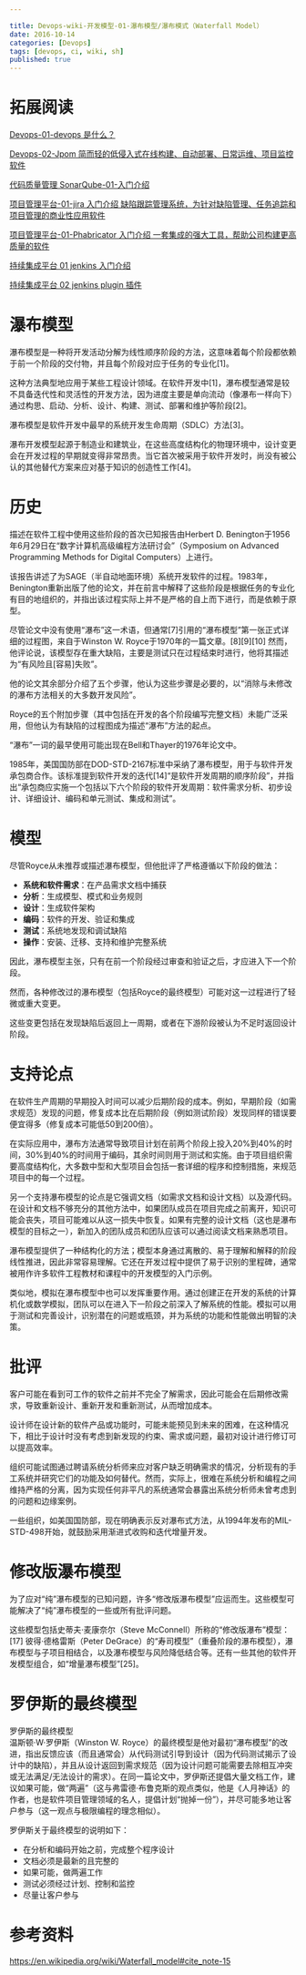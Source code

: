 ```yaml
---

title: Devops-wiki-开发模型-01-瀑布模型/瀑布模式（Waterfall Model）
date: 2016-10-14
categories: [Devops]
tags: [devops, ci, wiki, sh]
published: true
---
```


# 拓展阅读

[Devops-01-devops 是什么？](https://houbb.github.io/2016/10/14/devops-01-overview)

[Devops-02-Jpom 简而轻的低侵入式在线构建、自动部署、日常运维、项目监控软件](https://houbb.github.io/2016/10/14/devops-02-jpom)

[代码质量管理 SonarQube-01-入门介绍](https://houbb.github.io/2016/10/14/devops-sonarqube-01-intro)

[项目管理平台-01-jira 入门介绍 缺陷跟踪管理系统，为针对缺陷管理、任务追踪和项目管理的商业性应用软件](https://houbb.github.io/2016/10/14/project-manage-jira-01-intro)

[项目管理平台-01-Phabricator 入门介绍 一套集成的强大工具，帮助公司构建更高质量的软件](https://houbb.github.io/2016/10/14/project-manage-phabricator-01-overview)

[持续集成平台 01 jenkins 入门介绍](https://houbb.github.io/2016/10/14/devops-jenkins-01-intro)

[持续集成平台 02 jenkins plugin 插件](https://houbb.github.io/2016/10/14/devops-jenkins-02-plugin)

# 瀑布模型

瀑布模型是一种将开发活动分解为线性顺序阶段的方法，这意味着每个阶段都依赖于前一个阶段的交付物，并且每个阶段对应于任务的专业化[1]。

这种方法典型地应用于某些工程设计领域。在软件开发中[1]，瀑布模型通常是较不具备迭代性和灵活性的开发方法，因为进度主要是单向流动（像瀑布一样向下）通过构思、启动、分析、设计、构建、测试、部署和维护等阶段[2]。

瀑布模型是软件开发中最早的系统开发生命周期（SDLC）方法[3]。

瀑布开发模型起源于制造业和建筑业，在这些高度结构化的物理环境中，设计变更会在开发过程的早期就变得非常昂贵。当它首次被采用于软件开发时，尚没有被公认的其他替代方案来应对基于知识的创造性工作[4]。

# 历史

描述在软件工程中使用这些阶段的首次已知报告由Herbert D. Benington于1956年6月29日在“数字计算机高级编程方法研讨会”（Symposium on Advanced Programming Methods for Digital Computers）上进行。

该报告讲述了为SAGE（半自动地面环境）系统开发软件的过程。1983年，Benington重新出版了他的论文，并在前言中解释了这些阶段是根据任务的专业化有目的地组织的，并指出该过程实际上并不是严格的自上而下进行，而是依赖于原型。

尽管论文中没有使用“瀑布”这一术语，但通常[7]引用的“瀑布模型”第一张正式详细的过程图，来自于Winston W. Royce于1970年的一篇文章。[8][9][10] 然而，他评论说，该模型存在重大缺陷，主要是测试只在过程结束时进行，他将其描述为“有风险且[容易]失败”。 

他的论文其余部分介绍了五个步骤，他认为这些步骤是必要的，以“消除与未修改的瀑布方法相关的大多数开发风险”。

Royce的五个附加步骤（其中包括在开发的各个阶段编写完整文档）未能广泛采用，但他认为有缺陷的过程图成为描述“瀑布”方法的起点。

“瀑布”一词的最早使用可能出现在Bell和Thayer的1976年论文中。

1985年，美国国防部在DOD-STD-2167标准中采纳了瀑布模型，用于与软件开发承包商合作。该标准提到软件开发的迭代[14]“是软件开发周期的顺序阶段”，并指出“承包商应实施一个包括以下六个阶段的软件开发周期：软件需求分析、初步设计、详细设计、编码和单元测试、集成和测试”。


# 模型  

尽管Royce从未推荐或描述瀑布模型，但他批评了严格遵循以下阶段的做法：

- **系统和软件需求**：在产品需求文档中捕获
- **分析**：生成模型、模式和业务规则
- **设计**：生成软件架构
- **编码**：软件的开发、验证和集成
- **测试**：系统地发现和调试缺陷
- **操作**：安装、迁移、支持和维护完整系统

因此，瀑布模型主张，只有在前一个阶段经过审查和验证之后，才应进入下一个阶段。

然而，各种修改过的瀑布模型（包括Royce的最终模型）可能对这一过程进行了轻微或重大变更。

这些变更包括在发现缺陷后返回上一周期，或者在下游阶段被认为不足时返回设计阶段。

# 支持论点  

在软件生产周期的早期投入时间可以减少后期阶段的成本。例如，早期阶段（如需求规范）发现的问题，修复成本比在后期阶段（例如测试阶段）发现同样的错误要便宜得多（修复成本可能低50到200倍）。

在实际应用中，瀑布方法通常导致项目计划在前两个阶段上投入20%到40%的时间，30%到40%的时间用于编码，其余时间则用于测试和实施。由于项目组织需要高度结构化，大多数中型和大型项目会包括一套详细的程序和控制措施，来规范项目中的每一个过程。

另一个支持瀑布模型的论点是它强调文档（如需求文档和设计文档）以及源代码。在设计和文档不够充分的其他方法中，如果团队成员在项目完成之前离开，知识可能会丧失，项目可能难以从这一损失中恢复。如果有完整的设计文档（这也是瀑布模型的目标之一），新加入的团队成员和团队应该可以通过阅读文档来熟悉项目。

瀑布模型提供了一种结构化的方法；模型本身通过离散的、易于理解和解释的阶段线性推进，因此非常容易理解。它还在开发过程中提供了易于识别的里程碑，通常被用作许多软件工程教材和课程中的开发模型的入门示例。

类似地，模拟在瀑布模型中也可以发挥重要作用。通过创建正在开发的系统的计算机化或数学模拟，团队可以在进入下一阶段之前深入了解系统的性能。模拟可以用于测试和完善设计，识别潜在的问题或瓶颈，并为系统的功能和性能做出明智的决策。

# 批评  

客户可能在看到可工作的软件之前并不完全了解需求，因此可能会在后期修改需求，导致重新设计、重新开发和重新测试，从而增加成本。

设计师在设计新的软件产品或功能时，可能未能预见到未来的困难，在这种情况下，相比于设计时没有考虑到新发现的约束、需求或问题，最初对设计进行修订可以提高效率。

组织可能试图通过聘请系统分析师来应对客户缺乏明确需求的情况，分析现有的手工系统并研究它们的功能及如何替代。然而，实际上，很难在系统分析和编程之间维持严格的分离，因为实现任何非平凡的系统通常会暴露出系统分析师未曾考虑到的问题和边缘案例。

一些组织，如美国国防部，现在明确表示反对瀑布式方法，从1994年发布的MIL-STD-498开始，就鼓励采用渐进式收购和迭代增量开发。

# 修改版瀑布模型

为了应对“纯”瀑布模型的已知问题，许多“修改版瀑布模型”应运而生。这些模型可能解决了“纯”瀑布模型的一些或所有批评问题。

这些模型包括史蒂夫·麦康奈尔（Steve McConnell）所称的“修改版瀑布”模型：[17] 彼得·德格雷斯（Peter DeGrace）的“寿司模型”（重叠阶段的瀑布模型），瀑布模型与子项目相结合，以及瀑布模型与风险降低结合等。还有一些其他的软件开发模型组合，如“增量瀑布模型”[25]。

# 罗伊斯的最终模型

罗伊斯的最终模型  
温斯顿·W·罗伊斯（Winston W. Royce）的最终模型是他对最初“瀑布模型”的改进，指出反馈应该（而且通常会）从代码测试引导到设计（因为代码测试揭示了设计中的缺陷），并且从设计返回到需求规范（因为设计问题可能需要去除相互冲突或无法满足/无法设计的需求）。在同一篇论文中，罗伊斯还提倡大量文档工作，建议如果可能，做“两遍”（这与弗雷德·布鲁克斯的观点类似，他是《人月神话》的作者，也是软件项目管理领域的名人，提倡计划“抛掉一份”），并尽可能多地让客户参与（这一观点与极限编程的理念相似）。

罗伊斯关于最终模型的说明如下：

- 在分析和编码开始之前，完成整个程序设计
- 文档必须是最新的且完整的
- 如果可能，做两遍工作
- 测试必须经过计划、控制和监控
- 尽量让客户参与

# 参考资料

https://en.wikipedia.org/wiki/Waterfall_model#cite_note-15






